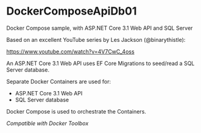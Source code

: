 # DockerComposeApiDb01
Docker Compose sample, with ASP.NET Core 3.1 Web API and SQL Server

Based on an excellent YouTube series by Les Jackson (@binarythistle):

https://www.youtube.com/watch?v=4V7CwC_4oss

An ASP.NET Core 3.1 Web API uses EF Core Migrations to seed/read a SQL Server database.

Separate Docker Containers are used for:
* ASP.NET Core 3.1 Web API 
* SQL Server database

Docker Compose is used to orchestrate the Containers.

*Compatible with Docker Toolbox*
